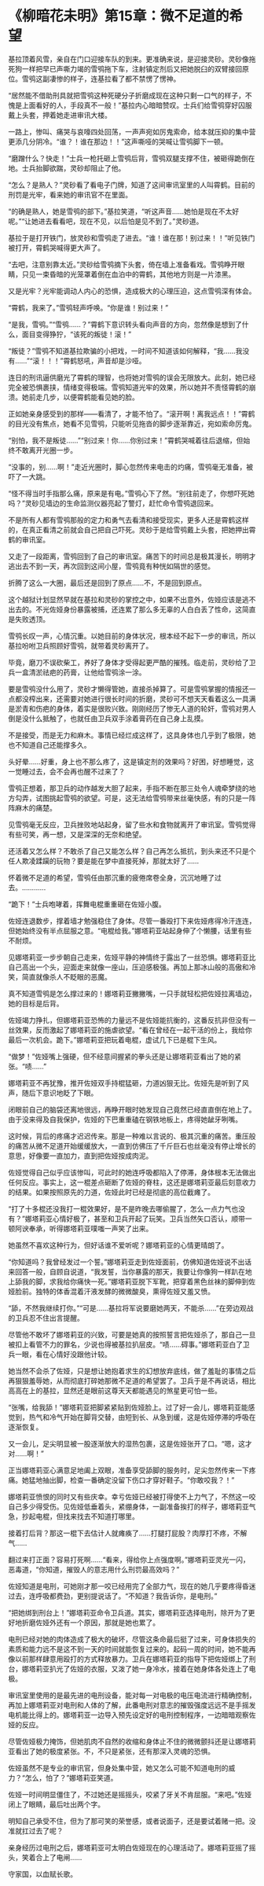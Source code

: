 # 《柳暗花未明》第15章：微不足道的希望

基拉顶着风雪，亲自在门口迎接车队的到来。更准确来说，是迎接灵砂。灵砂像拖死狗一样把早已声嘶力竭的雪鸮拖下车，注射镇定剂后又把她脱臼的双臂接回原位。雪鸮这副凄惨的样子，连基拉看了都不禁愣了愣神。

“居然能不借助刑具就把雪鸮这种死硬分子折磨成现在这种只剩一口气的样子，不愧是上面看好的人，手段真不一般！”基拉内心暗暗赞叹。士兵们给雪鸮穿好囚服戴上头套，押着她走进审讯大楼。

一路上，惨叫、痛哭与哀嚎四处回荡，一声声宛如厉鬼索命，给本就压抑的集中营更添几分阴冷。“谁？！谁在那边！！”这声嘶哑的哭喊让雪鸮脚下一顿。

“磨蹭什么？快走！”士兵一枪托砸上雪鸮后背，雪鸮双腿支撑不住，被砸得跪倒在地。士兵抬脚欲踹，灵砂却阻止了他。

“怎么？是熟人？”灵砂看了看电子门牌，知道了这间审讯室里的人叫霄鹤。目前的刑罚是光牢，看来她的审讯官不在里面。

“的确是熟人，她是雪鸮的部下。”基拉笑道，“听这声音……她怕是现在不太好呢。”“让她进去看看吧，现在不见，以后怕是见不到了。”灵砂道。

基拉于是打开铁门，放灵砂和雪鸮走了进去。“谁！谁在那！别过来！！”听见铁门被打开，霄鹤哭喊得更大声了。

“去吧，注意别靠太近。”灵砂给雪鸮摘下头套，倚在墙上准备看戏。雪鸮睁开眼睛，只见一束昏暗的光笼罩着倒在血泊中的霄鹤，其他地方则是一片漆黑。

又是光牢？光牢能调动人内心的恐惧，造成极大的心理压迫，这点雪鸮深有体会。

“霄鹤，我来了。”雪鸮轻声呼唤。“你是谁！别过来！”

“是我，雪鸮。”“雪鸮……？”霄鹤下意识转头看向声音的方向，忽然像是想到了什么，面目变得狰狞，“该死的叛徒！滚！”

“叛徒？”雪鸮不知道基拉欺骗的小把戏，一时间不知道该如何解释，“我……我没有……”“滚！！！”霄鹤怒吼，声音却是沙哑。

连日的刑讯逼供磨光了霄鹤的理智，也将她对雪鸮的误会无限放大。此刻，她已经完全被恐惧裹挟，情绪变得极端。雪鸮知道光牢的效果，所以她并不责怪霄鹤的崩溃。她前走几步，以便霄鹤能看见她的脸。

正如她亲身感受到的那样——看清了，才能不怕了。“滚开啊！离我远点！！”霄鹤的目光没有焦点，她看不见雪鸮，只能听见拖沓的脚步逐渐靠近，宛如索命厉鬼。

“别怕，我不是叛徒……”“别过来！你……你别过来！”霄鹤哭喊着往后退缩，但始终不敢离开光圈一步。

“没事的，别……啊！”走近光圈时，脚心忽然传来电击的灼痛，雪鸮毫无准备，被吓了一大跳。

“怪不得当时手指那么痛，原来是有电。”雪鸮心下了然。“别往前走了，你想吓死她吗？”灵砂见墙边的生命监测仪器亮起了警灯，赶忙命令雪鸮退回来。

不是所有人都有雪鸮那般的定力和勇气去看清和接受现实，更多人还是霄鹤这样的，在真正看清之前就会自己把自己吓死。灵砂于是给雪鸮戴上头套，把她押出霄鹤的审讯室。

又走了一段距离，雪鸮回到了自己的审讯室。痛苦下的时间总是极其漫长，明明才逃出去不到一天，再次回到这间小屋，雪鸮竟有种恍如隔世的感觉。

折腾了这么一大圈，最后还是回到了原点……不，不是回到原点。

这个越狱计划显然早就在基拉和灵砂的掌控之中，如果不出意外，佐娅应该是逃不出去的。不光佐娅身份暴露被捕，还连累了那么多无辜的人白白丢了性命，这简直是失败透顶。

雪鸮长叹一声，心情沉重。以她目前的身体状况，根本经不起下一步的审讯，所以基拉吩咐卫兵照顾好雪鸮，就带着灵砂离开了。

毕竟，磨刀不误砍柴工，养好了身体才受得起更严酷的摧残。临走前，灵砂给了卫兵一盒清淤祛疤的药膏，让他给雪鸮涂一涂。

要是雪鸮没什么用了，灵砂才懒得管她，直接杀掉算了。可是雪鸮掌握的情报还一点都没榨出来，还需要对她进行很长时间的折磨，灵砂可不想天天看着这么一具满是淤青和伤疤的身体，着实是很败兴致。刚刚经历了惨无人道的轮奸，雪鸮对男人倒是没什么抵触了，也就任由卫兵双手涂着膏药在自己身上乱摸。

不是接受，而是无力和麻木。事情已经烂成这样了，这具身体也几乎到了极限，她也不知道自己还能撑多久。

头好晕……好重，身上也不那么疼了，这是镇定剂的效果吗？好困，好想睡觉，这一觉睡过去，会不会再也醒不过来了？

雪鸮正想着，那卫兵的动作越发大胆了起来，手指不断在那三处令人魂牵梦绕的地方勾弄，试图挑起雪鸮的欲望。可是，这无法给雪鸮带来丝毫快感，有的只是一阵阵麻木的痛楚。

见雪鸮毫无反应，卫兵挫败地站起身，留了些水和食物就离开了审讯室。雪鸮觉得有些可笑，再一想，又是深深的无奈和绝望。

还活着又怎么样？不敢杀了自己又能怎么样？自己再怎么抵抗，到头来还不只是个任人欺凌蹂躏的玩物？要是能在梦中直接死掉，那就太好了……

怀着微不足道的希望，雪鸮任由那沉重的疲倦席卷全身，沉沉地睡了过去。…………

“跪下！”士兵咆哮着，挥舞电棍重重砸在佐娅小腹。

佐娅连退数步，撑着墙才勉强稳住了身体。尽管一番殴打下来佐娅疼得冷汗连连，但她始终没有半点屈服之意。“电棍给我。”娜塔莉亚站起身伸了个懒腰，话里有些不耐烦。

见娜塔莉亚一步步朝自己走来，佐娅平静的神情终于露出了一丝恐惧。娜塔莉亚比自己高出一个头，迎面走来就像一座山，压迫感极强。再加上那冰山般的高傲和冷笑，简直就像杀人不眨眼的恶魔。

真不知道雪鸮是怎么撑过来的！娜塔莉亚撇撇嘴，一只手就轻松把佐娅拉离墙边，她的目标是后背。

佐娅竭力挣扎，但娜塔莉亚恐怖的力量远不是佐娅能抗衡的，这番反抗非但没有一丝效果，反而激起了娜塔莉亚的施虐欲望。“看在曾经在一起干活的份上，我给你最后一次机会。跪下。”娜塔莉亚把玩着电棍，虚试几下已是棍下生风。

“做梦！”佐娅嘴上强硬，但不经意间握紧的拳头还是让娜塔莉亚看出了她的紧张。“啧……”

娜塔莉亚不再犹豫，推开佐娅双手持棍猛砸，力道凶狠无比。佐娅先是听到了风声，随后下意识地眨了下眼。

闭眼前自己的脑袋还离地很远，再睁开眼时她发现自己竟然已经直直倒在地上了。由于没来得及自我保护，佐娅的下巴重重磕在钢铁地板上，疼得她龇牙咧嘴。

这时候，背后的疼痛才迟迟传来。那是一种难以言说的、极其沉重的痛苦。重压般的痛苦从微不足道开始缓缓放大，一直到仿佛压了千斤巨石也丝毫没有停止增长的意思，好像要一直加力，直到把佐娅按成肉泥。

佐娅觉得自己似乎应该惨叫，可此时的她连呼吸都陷入了停滞，身体根本无法做出任何反应。事实上，这一棍差点砸断了佐娅的脊柱，这还是娜塔莉亚最后刻意收力的结果。如果按照原先的力道，佐娅此时已经是彻底的高位截瘫了。

“打了十多棍还没我打一棍效果好，是不是昨晚去哪偷腥了，怎么一点力气也没有？”娜塔莉亚心情好极了，甚至和卫兵开起了玩笑。卫兵当然矢口否认，顺带一顿阿谀奉承，听得娜塔莉亚噗嗤一声笑了出来。

她虽然不喜欢这种行为，但好话谁不爱听呢？娜塔莉亚的心情更晴朗了。

“你知道吗？我曾经发过一个誓。”娜塔莉亚走到佐娅面前，仿佛知道佐娅说不出话来回答一般，自顾自说道，“我发誓，当你暴露的那天，我要让你像狗一样趴在地上舔我的脚，求我给你痛快一死。”娜塔莉亚脱下军靴，把穿着黑色丝袜的脚伸到佐娅脸前。独特的体香混着汗液发酵的微微酸臭，熏得佐娅又羞又愤。

“舔，不然我继续打你。”“可是……基拉将军说要磨她两天，不能杀……”在旁边观战的卫兵忍不住出言提醒。

尽管他不敢坏了娜塔莉亚的兴致，可要是她真的按照誓言把佐娅杀了，那自己一旦被扣上看管不力的罪名，少说也得被基拉扒层皮。“啧……碍事。”娜塔莉亚白了卫兵一眼，看在心情好没跟他计较。

她当然不会杀了佐娅，只是想让她抱着求生的幻想放弃底线，做了羞耻的事情之后再狠狠羞辱她，从而彻底打碎她那微不足道的希望罢了。卫兵于是不再说话，相比高高在上的基拉，显然还是眼前这尊天天都能遇见的煞星更可怕一些。

“张嘴，给我舔！”娜塔莉亚把脚紧紧贴到佐娅脸上。过了好一会儿，娜塔莉亚能感觉到，热气和冷气开始在脚背交替，由短到长、从急到缓，这是佐娅停滞的呼吸在逐渐恢复。

又一会儿，足尖明显被一股逐渐放大的湿热包裹，这是佐娅张开了口。“嗯，这才对……啊！”

正当娜塔莉亚心满意足地阖上双眼，准备享受舔脚的服务时，足尖忽然传来一下疼痛。她猛地抽出脚，检查一番确定没留下伤口才穿好鞋子。“你敢咬我？！”

娜塔莉亚愤恨的同时又有些庆幸。幸亏佐娅已经被打得使不上力气了，不然这一咬自己多少得受伤。见佐娅低垂着头，紧绷身体，一副准备挨打的样子，娜塔莉亚气急，抄起电棍，但找来找去不知道打哪里。

接着打后背？那这一棍下去估计人就瘫痪了……打腿打屁股？肉厚打不疼，不解气……

翻过来打正面？容易打死啊……“看来，得给你上点强度啊。”娜塔莉亚灵光一闪，恶毒道，“你知道，摧毁人的意志用什么刑罚最高效吗？”

佐娅知道是电刑，可她刚才那一咬已经用完了全部力气，现在的她几乎要疼得昏迷过去，连呼吸都费劲，更别提说话了。“不知道？我告诉你，是电刑。”

“把她绑到刑台上！”娜塔莉亚命令卫兵道。其实，娜塔莉亚选择电刑，除开为了更好地折磨佐娅外还有一个原因，那就是她也累了。

电刑已经对她的肉体造成了极大的破坏，尽管这条命最后挺了过来，可身体损失的素质和能力远不是这不到一天的时间就能恢复过来的。起码一周的时间，她不能再像以前那样肆意用殴打的方式释放暴力。卫兵在娜塔莉亚的指导下把佐娅绑上了刑台，娜塔莉亚扒光了佐娅的衣服，又泼了她一身冷水，接着在她身体各处连上了电极。

审讯室里使用的是最先进的电刑设备，能对每一对电极的电压电流进行精确控制，再加上娜塔莉亚对电刑和人体的了解，此番电刑对意志的摧毁强度远远不是手摇发电机能比得上的。娜塔莉亚一边导入预先设定好的电刑控制程序，一边暗暗观察佐娅的反应。

尽管佐娅极力掩饰，但她肌肉不自然的收缩和身体止不住的微微颤抖还是让娜塔莉亚看出了她的极度紧张。不，不只是紧张，还有那深入灵魂的恐惧。

佐娅虽然不是专业的审讯官，但身处集中营，她又怎么可能不知道电刑的威力？“怎么，怕了？”娜塔莉亚笑道。

佐娅一时间明显僵住了，不过她还是摇摇头，咬紧了牙关不肯屈服。“来吧。”佐娅闭上了眼睛，最后吐出两个字。

明知自己承受不住，但为了那可笑的荣誉感，或者说面子，还是要试着赌一把。没准就扛过去了呢？

亲身经历过电刑之后，娜塔莉亚可太明白佐娅现在的心理活动了。娜塔莉亚摇了摇头，笑着合上了电闸……

守家国，以血赋长歌。